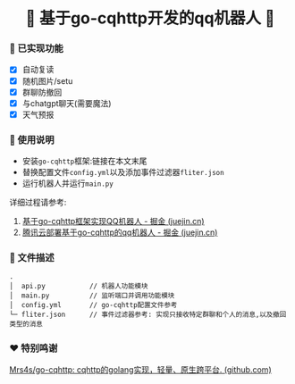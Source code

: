 <h1 align="center">🤖 基于go-cqhttp开发的qq机器人 🧊</h1>

### 🎯 已实现功能

+ [x] 自动复读
+ [x] 随机图片/setu
+ [x] 群聊防撤回
+ [x] 与chatgpt聊天(需要魔法)
+ [x] 天气预报 

### 🔋 使用说明

+ 安装`go-cqhttp`框架:链接在本文末尾
+ 替换配置文件`config.yml`以及添加事件过滤器`fliter.json`
+ 运行机器人并运行`main.py`

详细过程请参考: 

1. [基于go-cqhttp框架实现QQ机器人 - 掘金 (juejin.cn)](https://juejin.cn/post/7205935996704636987)
2. [腾讯云部署基于go-cqhttp的qq机器人 - 掘金 (juejin.cn)](https://juejin.cn/post/7205930226445320229)

### 📝 文件描述

```
.
│  api.py           // 机器人功能模块
│  main.py          // 监听端口并调用功能模块
│  config.yml       // go-cqhttp配置文件参考
└─ fliter.json      // 事件过滤器参考: 实现只接收特定群聊和个人的消息,以及撤回类型的消息
```

### ❤ 特别鸣谢

[Mrs4s/go-cqhttp: cqhttp的golang实现，轻量、原生跨平台. (github.com)](https://github.com/Mrs4s/go-cqhttp)
